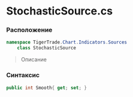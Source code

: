 
# StochasticSource.cs
### Расположение
```csharp
namespace TigerTrade.Chart.Indicators.Sources  
    class StochasticSource
```

> Описание

### Синтаксис
```csharp
public int Smooth{ get; set; }
```
